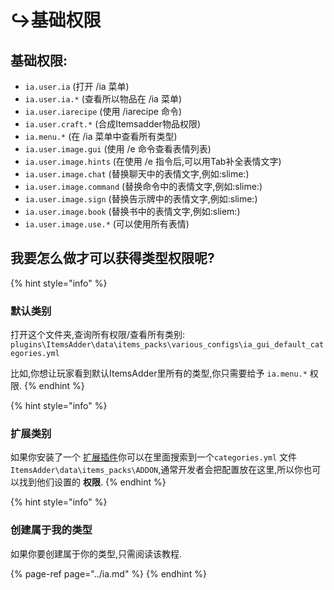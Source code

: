 # ↪️基础权限

## 基础权限:

* `ia.user.ia` \(打开 /ia 菜单\)
* `ia.user.ia.*` \(查看所以物品在 /ia 菜单\)
* `ia.user.iarecipe` \(使用 /iarecipe 命令\)
* `ia.user.craft.*` \(合成Itemsadder物品权限\)
* `ia.menu.*` \(在 /ia 菜单中查看所有类型\)
* `ia.user.image.gui` \(使用 /e 命令查看表情列表\)
* `ia.user.image.hints` \(在使用 /e 指令后,可以用Tab补全表情文字\)
* `ia.user.image.chat` \(替换聊天中的表情文字,例如:slime:\)
* `ia.user.image.command` \(替换命令中的表情文字,例如:slime:\)
* `ia.user.image.sign` \(替换告示牌中的表情文字,例如:slime:\)
* `ia.user.image.book` \(替换书中的表情文字,例如:sliem:\)
* `ia.user.image.use.*` \(可以使用所有表情\)

## 我要怎么做才可以获得类型权限呢?

{% hint style="info" %}
### 默认类别

打开这个文件夹,查询所有权限/查看所有类别: `plugins\ItemsAdder\data\items_packs\various_configs\ia_gui_default_categories.yml`

比如,你想让玩家看到默认ItemsAdder里所有的类型,你只需要给予 `ia.menu.*` 权限.
{% endhint %}

{% hint style="info" %}
### 扩展类别

如果你安装了一个 [扩展插件](https://addons.plugin.ga/itemsadder/)你可以在里面搜索到一个`categories.yml` 文件 `ItemsAdder\data\items_packs\ADDON`,通常开发者会把配置放在这里,所以你也可以找到他们设置的 **权限**.
{% endhint %}

{% hint style="info" %}
### 创建属于我的类型

如果你要创建属于你的类型,只需阅读该教程.

{% page-ref page="../ia.md" %}
{% endhint %}

